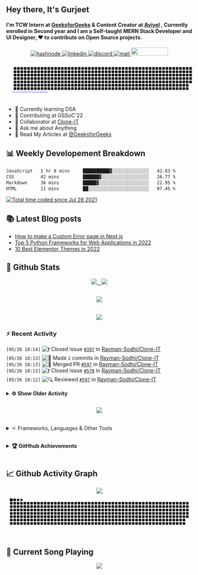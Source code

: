 ## Hey there, It's Gurjeet
#### I'm TCW Intern at [GeeksforGeeks](https://www.geeksforgeeks.org/) & Content Creator at [Aviyel](https://aviyel.com/discussions) , Currently enrolled in Second year and I am a Self-taught MERN Stack Developer and UI Designer, ❤️ to contribute on Open Source projects. 

<p align="center">
    <a href="https://gurjeet.hashnode.dev/" target="_blank">
    <img src="https://img.shields.io/badge/@gurjeetsingh-5C87FE?style=for-the-badge&logo=hashnode&logoColor=white" width="130" height="22" alt="hashnode">
    <a href="https://www.linkedin.com/in/gurjeet-singh-virdee-25a476199/" target="_blank">
    <img src="https://img.shields.io/badge/Gurjeet%20Singh%20Virdee-1976D2?style=for-the-badge&logo=linkedin&logoColor=white" width="150" height="22" alt="linkedin">
    <a href="https://discordapp.com/users/916597112882495510" target="_blank">
    <img src="https://img.shields.io/badge/@Guri-5865F2?style=for-the-badge&logo=discord&logoColor=white" width="80" height="22" alt="discord">
    <a href="https://leetcode.com/gurjeetsinghvirdee/" target="_blank">
    <img src="https://img.shields.io/badge/@gurjeetsinghvirdee-FFA116?style=for-the-badge&logo=leetcode&logoColor=white" width="150" height="22" alt="mail">
    <a href = "mailto: gurjeetsinghvirdee@gmail.com" target="_blank"><img src="https://img.shields.io/badge/Say, Hello-D74E43?style=for-the-badge&logo=gmail&logoColor=white" width="100" height="22"></a>
 </p>
 
<p align="center">
    <img src="https://github.com/gurjeetsinghvirdee/gurjeetsinghvirdee/blob/main/gitartwork.svg" />
</p>    
   
 
##         
        
<ul align="left">
  <li> 🏫 Currently learning DSA </li>
  <li> 💜 Contributing at GSSoC'22 </li>
  <li> 🤝 Collaborator at <a href="https://github.com/Rayman-Sodhi/Clone-IT"> Clone-IT </a></li>
  <li> 💬 Ask me about Anything </li>
  <li> 📕 Read My Articles at 
   <a href="https://auth.geeksforgeeks.org/user/gurjeetsinghvirdee/articles" target="_blank">@GeeksforGeeks</a>
 </li>
</ul>  
        
##        
  
## 📊 Weekly Developement Breakdown
  
<!--START_SECTION:waka-->

```text
JavaScript   1 hr 8 mins     ██████████▓░░░░░░░░░░░░░░   42.83 %
CSS          42 mins         ██████▓░░░░░░░░░░░░░░░░░░   26.77 %
Markdown     36 mins         █████▓░░░░░░░░░░░░░░░░░░░   22.95 %
HTML         11 mins         ██░░░░░░░░░░░░░░░░░░░░░░░   07.45 %
```

<!--END_SECTION:waka--> 

<a href="https://wakatime.com/@ff7098eb-56b3-4619-bbbb-86aad0fce365"><img src="https://wakatime.com/badge/user/ff7098eb-56b3-4619-bbbb-86aad0fce365.svg?style=for-the-badge" alt="Total time coded since Jul 28 2021" /></a>
  
    
## 📚 Latest Blog posts
<!-- BLOG-POST-LIST:START -->
- [How to make a Custom Error page in Next.js](https://gurjeet.hashnode.dev/how-to-make-a-custom-error-page-in-nextjs)
- [Top 5 Python Frameworks for Web Applications in 2022](https://gurjeet.hashnode.dev/top-5-python-frameworks-for-web-applications-in-2022)
- [10 Best Elementor Themes in 2022](https://gurjeet.hashnode.dev/10-best-elementor-themes-in-2022)
<!-- BLOG-POST-LIST:END -->  
  
##
        
## 💫 Github Stats
        
<div align="center">
 <a href="https://github-readme-streak-stats.herokuapp.com/?user=gurjeetsinghvirdee&theme=synthwave" target="_blank">
   <img width="45%" src="https://github-readme-streak-stats.herokuapp.com/?user=gurjeetsinghvirdee&theme=synthwave" /> &nbsp;
 </a>
    
 <a href="https://github-readme-stats.vercel.app/api?username=gurjeetsinghvirdee&show_icons=true&theme=synthwave&include_all_commits=true" target="_blank">
  <img width="45%" src="https://github-readme-stats.vercel.app/api?username=gurjeetsinghvirdee&show_icons=true&theme=synthwave&include_all_commits=true" />
 </a>
</div>      
  
##
        
<div align="center">
   <a href="https://github-readme-stats.vercel.app/api/top-langs/?username=gurjeetsinghvirdee&layout=compact&hide=html&theme=synthwave" target="_blank">
       <img width="43%" src="https://github-readme-stats.vercel.app/api/top-langs/?username=gurjeetsinghvirdee&layout=compact&&theme=synthwave" />  
   </a> 
</div>   

##        
  
<p align="center">
  <img src="https://github-profile-summary-cards.vercel.app/api/cards/profile-details?username=gurjeetsinghvirdee&theme=dracula&hide_border=true" />
</p>
        
### ⚡ Recent Activity     
        
<!--START_SECTION:activity-->  
`[05/26 18:14]` <img alt="❗️" src="https://github.com/cheesits456/github-activity-readme/raw/master/icons/issue.png" align="top" height="18"> Closed issue [`#397`](https://github.com//Rayman-Sodhi/Clone-IT/issues/397 'Bumble Website Clone') in [Rayman-Sodhi/Clone-IT](https://github.com/Rayman-Sodhi/Clone-IT)  
`[05/26 18:13]` <img alt="📝" src="https://github.com/cheesits456/github-activity-readme/raw/master/icons/commit.png" align="top" height="18"> Made `2` commits in [Rayman-Sodhi/Clone-IT](https://github.com/Rayman-Sodhi/Clone-IT)  
`[05/26 18:13]` <img alt="🎉" src="https://github.com/cheesits456/github-activity-readme/raw/master/icons/merge.png" align="top" height="18"> Merged PR [`#597`](https://github.com//Rayman-Sodhi/Clone-IT/pull/597 'TinDog website added') in [Rayman-Sodhi/Clone-IT](https://github.com/Rayman-Sodhi/Clone-IT)  
`[05/26 18:13]` <img alt="❗️" src="https://github.com/cheesits456/github-activity-readme/raw/master/icons/issue.png" align="top" height="18"> Closed issue [`#578`](https://github.com//Rayman-Sodhi/Clone-IT/issues/578 'TinDog (Tinder for Dogs)') in [Rayman-Sodhi/Clone-IT](https://github.com/Rayman-Sodhi/Clone-IT)  
`[05/26 18:12]` <img alt="🔍" src="https://github.com/cheesits456/github-activity-readme/raw/master/icons/review.png" align="top" height="18"> Reviewed [`#597`](https://github.com//Rayman-Sodhi/Clone-IT/pull/597 'TinDog website added') in [Rayman-Sodhi/Clone-IT](https://github.com/Rayman-Sodhi/Clone-IT)  

<details><summary><b> ⚙️ Show Older Activity</b></summary>

`[05/26 17:43]` <img alt="🗣" src="https://github.com/cheesits456/github-activity-readme/raw/master/icons/comment.png" align="top" height="18"> Commented on [`#968`](https://github.com//khushi-purwar/WebDev-ProjectKart/issues/968 'Bing Website Clone') in [khushi-purwar/WebDev-ProjectKart](https://github.com/khushi-purwar/WebDev-ProjectKart)  
`[05/26 17:43]` <img alt="🗣" src="https://github.com/cheesits456/github-activity-readme/raw/master/icons/comment.png" align="top" height="18"> Commented on [`#968`](https://github.com//khushi-purwar/WebDev-ProjectKart/issues/968 'Bing Website Clone') in [khushi-purwar/WebDev-ProjectKart](https://github.com/khushi-purwar/WebDev-ProjectKart)  
`[05/26 17:32]` <img alt="🗣" src="https://github.com/cheesits456/github-activity-readme/raw/master/icons/comment.png" align="top" height="18"> Commented on [`#968`](https://github.com//khushi-purwar/WebDev-ProjectKart/issues/968 'Bing Website Clone') in [khushi-purwar/WebDev-ProjectKart](https://github.com/khushi-purwar/WebDev-ProjectKart)  
`[05/26 17:32]` <img alt="📝" src="https://github.com/cheesits456/github-activity-readme/raw/master/icons/commit.png" align="top" height="18"> Made `3` commits in [Rayman-Sodhi/Clone-IT](https://github.com/Rayman-Sodhi/Clone-IT)  
`[05/26 17:32]` <img alt="🎉" src="https://github.com/cheesits456/github-activity-readme/raw/master/icons/merge.png" align="top" height="18"> Merged PR [`#594`](https://github.com//Rayman-Sodhi/Clone-IT/pull/594 'added Coursera Responsive  Code') in [Rayman-Sodhi/Clone-IT](https://github.com/Rayman-Sodhi/Clone-IT)  
`[05/26 17:32]` <img alt="❗️" src="https://github.com/cheesits456/github-activity-readme/raw/master/icons/issue.png" align="top" height="18"> Closed issue [`#593`](https://github.com//Rayman-Sodhi/Clone-IT/issues/593 'Coursera Website Clone ') in [Rayman-Sodhi/Clone-IT](https://github.com/Rayman-Sodhi/Clone-IT)  
`[05/26 17:31]` <img alt="🔍" src="https://github.com/cheesits456/github-activity-readme/raw/master/icons/review.png" align="top" height="18"> Reviewed [`#594`](https://github.com//Rayman-Sodhi/Clone-IT/pull/594 'added Coursera Responsive  Code') in [Rayman-Sodhi/Clone-IT](https://github.com/Rayman-Sodhi/Clone-IT)  
`[05/26 15:59]` <img alt="🔍" src="https://github.com/cheesits456/github-activity-readme/raw/master/icons/review.png" align="top" height="18"> Reviewed [`#581`](https://github.com//Rayman-Sodhi/Clone-IT/pull/581 'Added Docker Clone') in [Rayman-Sodhi/Clone-IT](https://github.com/Rayman-Sodhi/Clone-IT)  
`[05/26 15:45]` <img alt="🎉" src="https://github.com/cheesits456/github-activity-readme/raw/master/icons/merge.png" align="top" height="18"> Merged PR [`#584`](https://github.com//Rayman-Sodhi/Clone-IT/pull/584 'Added WorkFlowy Clone') in [Rayman-Sodhi/Clone-IT](https://github.com/Rayman-Sodhi/Clone-IT)  
`[05/26 15:45]` <img alt="📝" src="https://github.com/cheesits456/github-activity-readme/raw/master/icons/commit.png" align="top" height="18"> Made `3` commits in [Rayman-Sodhi/Clone-IT](https://github.com/Rayman-Sodhi/Clone-IT)  
`[05/26 15:45]` <img alt="❗️" src="https://github.com/cheesits456/github-activity-readme/raw/master/icons/issue.png" align="top" height="18"> Closed issue [`#583`](https://github.com//Rayman-Sodhi/Clone-IT/issues/583 'WorkFlowy Clone') in [Rayman-Sodhi/Clone-IT](https://github.com/Rayman-Sodhi/Clone-IT)  
`[05/26 15:45]` <img alt="🔍" src="https://github.com/cheesits456/github-activity-readme/raw/master/icons/review.png" align="top" height="18"> Reviewed [`#584`](https://github.com//Rayman-Sodhi/Clone-IT/pull/584 'Added WorkFlowy Clone') in [Rayman-Sodhi/Clone-IT](https://github.com/Rayman-Sodhi/Clone-IT)  
`[05/26 15:44]` <img alt="📝" src="https://github.com/cheesits456/github-activity-readme/raw/master/icons/commit.png" align="top" height="18"> Made `3` commits in [Rayman-Sodhi/Clone-IT](https://github.com/Rayman-Sodhi/Clone-IT)  
`[05/26 15:44]` <img alt="❗️" src="https://github.com/cheesits456/github-activity-readme/raw/master/icons/issue.png" align="top" height="18"> Closed issue [`#499`](https://github.com//Rayman-Sodhi/Clone-IT/issues/499 'HashNode Clone') in [Rayman-Sodhi/Clone-IT](https://github.com/Rayman-Sodhi/Clone-IT)  
`[05/26 15:44]` <img alt="🎉" src="https://github.com/cheesits456/github-activity-readme/raw/master/icons/merge.png" align="top" height="18"> Merged PR [`#585`](https://github.com//Rayman-Sodhi/Clone-IT/pull/585 'Hash node Clone') in [Rayman-Sodhi/Clone-IT](https://github.com/Rayman-Sodhi/Clone-IT)  
`[05/26 15:44]` <img alt="🔍" src="https://github.com/cheesits456/github-activity-readme/raw/master/icons/review.png" align="top" height="18"> Reviewed [`#585`](https://github.com//Rayman-Sodhi/Clone-IT/pull/585 'Hash node Clone') in [Rayman-Sodhi/Clone-IT](https://github.com/Rayman-Sodhi/Clone-IT)  
`[05/26 15:43]` <img alt="📝" src="https://github.com/cheesits456/github-activity-readme/raw/master/icons/commit.png" align="top" height="18"> Made `3` commits in [Rayman-Sodhi/Clone-IT](https://github.com/Rayman-Sodhi/Clone-IT)  
`[05/26 15:43]` <img alt="🎉" src="https://github.com/cheesits456/github-activity-readme/raw/master/icons/merge.png" align="top" height="18"> Merged PR [`#587`](https://github.com//Rayman-Sodhi/Clone-IT/pull/587 'Bumble Clone') in [Rayman-Sodhi/Clone-IT](https://github.com/Rayman-Sodhi/Clone-IT)  
`[05/26 15:43]` <img alt="❗️" src="https://github.com/cheesits456/github-activity-readme/raw/master/icons/issue.png" align="top" height="18"> Closed issue [`#522`](https://github.com//Rayman-Sodhi/Clone-IT/issues/522 'Bumble') in [Rayman-Sodhi/Clone-IT](https://github.com/Rayman-Sodhi/Clone-IT)  
`[05/26 15:43]` <img alt="🔍" src="https://github.com/cheesits456/github-activity-readme/raw/master/icons/review.png" align="top" height="18"> Reviewed [`#587`](https://github.com//Rayman-Sodhi/Clone-IT/pull/587 'Bumble Clone') in [Rayman-Sodhi/Clone-IT](https://github.com/Rayman-Sodhi/Clone-IT)  
`[05/26 15:42]` <img alt="❗️" src="https://github.com/cheesits456/github-activity-readme/raw/master/icons/issue.png" align="top" height="18"> Closed issue [`#586`](https://github.com//Rayman-Sodhi/Clone-IT/issues/586 'Sololearn Clone') in [Rayman-Sodhi/Clone-IT](https://github.com/Rayman-Sodhi/Clone-IT)  
`[05/26 15:42]` <img alt="📝" src="https://github.com/cheesits456/github-activity-readme/raw/master/icons/commit.png" align="top" height="18"> Made `3` commits in [Rayman-Sodhi/Clone-IT](https://github.com/Rayman-Sodhi/Clone-IT)  
`[05/26 15:42]` <img alt="🎉" src="https://github.com/cheesits456/github-activity-readme/raw/master/icons/merge.png" align="top" height="18"> Merged PR [`#589`](https://github.com//Rayman-Sodhi/Clone-IT/pull/589 'Sololearn Clone') in [Rayman-Sodhi/Clone-IT](https://github.com/Rayman-Sodhi/Clone-IT)  
`[05/26 15:42]` <img alt="🔍" src="https://github.com/cheesits456/github-activity-readme/raw/master/icons/review.png" align="top" height="18"> Reviewed [`#589`](https://github.com//Rayman-Sodhi/Clone-IT/pull/589 'Sololearn Clone') in [Rayman-Sodhi/Clone-IT](https://github.com/Rayman-Sodhi/Clone-IT)  
`[05/26 15:41]` <img alt="🔍" src="https://github.com/cheesits456/github-activity-readme/raw/master/icons/review.png" align="top" height="18"> Reviewed [`#592`](https://github.com//Rayman-Sodhi/Clone-IT/pull/592 'codechef clone') in [Rayman-Sodhi/Clone-IT](https://github.com/Rayman-Sodhi/Clone-IT)  
`[05/26 14:18]` <img alt="📝" src="https://github.com/cheesits456/github-activity-readme/raw/master/icons/commit.png" align="top" height="18"> Made `1000` commits in [gurjeetsinghvirdee/GitHubGraduation-2022](https://github.com/gurjeetsinghvirdee/GitHubGraduation-2022)  
`[05/26 08:59]` <img alt="✅" src="https://github.com/cheesits456/github-activity-readme/raw/master/icons/pr-open.png" align="top" height="18"> Opened PR [`#444`](https://github.com//TusharAMD/Runn/pull/444 'Portal game ') in [TusharAMD/Runn](https://github.com/TusharAMD/Runn)  
`[05/26 08:56]` <img alt="📂" src="https://github.com/cheesits456/github-activity-readme/raw/master/icons/create-branch.png" align="top" height="18"> Created branch [`portal`](https://github.com/gurjeetsinghvirdee/Runn/tree/portal) in [gurjeetsinghvirdee/Runn](https://github.com/gurjeetsinghvirdee/Runn)  
`[05/26 08:44]` <img alt="📝" src="https://github.com/cheesits456/github-activity-readme/raw/master/icons/commit.png" align="top" height="18"> Made `55` commits in [gurjeetsinghvirdee/Runn](https://github.com/gurjeetsinghvirdee/Runn)  
`[05/26 08:40]` <img alt="🗣" src="https://github.com/cheesits456/github-activity-readme/raw/master/icons/comment.png" align="top" height="18"> Commented on [`#443`](https://github.com//TusharAMD/Runn/issues/443 'Added quiz game') in [TusharAMD/Runn](https://github.com/TusharAMD/Runn)  
`[05/26 08:39]` <img alt="✅" src="https://github.com/cheesits456/github-activity-readme/raw/master/icons/pr-open.png" align="top" height="18"> Opened PR [`#443`](https://github.com//TusharAMD/Runn/pull/443 'Added quiz game') in [TusharAMD/Runn](https://github.com/TusharAMD/Runn)  
`[05/26 08:38]` <img alt="📂" src="https://github.com/cheesits456/github-activity-readme/raw/master/icons/create-branch.png" align="top" height="18"> Created branch [`quiz`](https://github.com/gurjeetsinghvirdee/Runn/tree/quiz) in [gurjeetsinghvirdee/Runn](https://github.com/gurjeetsinghvirdee/Runn)  
`[05/26 08:04]` <img alt="📝" src="https://github.com/cheesits456/github-activity-readme/raw/master/icons/commit.png" align="top" height="18"> Made `61` commits in [gurjeetsinghvirdee/Runn](https://github.com/gurjeetsinghvirdee/Runn)  
`[05/26 07:32]` <img alt="🗣" src="https://github.com/cheesits456/github-activity-readme/raw/master/icons/comment.png" align="top" height="18"> Commented on [`#591`](https://github.com//Rayman-Sodhi/Clone-IT/issues/591 'CODECHEF') in [Rayman-Sodhi/Clone-IT](https://github.com/Rayman-Sodhi/Clone-IT)  
`[05/26 06:40]` <img alt="📝" src="https://github.com/cheesits456/github-activity-readme/raw/master/icons/commit.png" align="top" height="18"> Made `10` commits in [Rayman-Sodhi/Clone-IT](https://github.com/Rayman-Sodhi/Clone-IT)  
`[05/26 06:40]` <img alt="🎉" src="https://github.com/cheesits456/github-activity-readme/raw/master/icons/merge.png" align="top" height="18"> Merged PR [`#569`](https://github.com//Rayman-Sodhi/Clone-IT/pull/569 'Add a Udemy Clone') in [Rayman-Sodhi/Clone-IT](https://github.com/Rayman-Sodhi/Clone-IT)  
`[05/26 06:40]` <img alt="❗️" src="https://github.com/cheesits456/github-activity-readme/raw/master/icons/issue.png" align="top" height="18"> Closed issue [`#490`](https://github.com//Rayman-Sodhi/Clone-IT/issues/490 '[New Issue]: Add a Udemy clone') in [Rayman-Sodhi/Clone-IT](https://github.com/Rayman-Sodhi/Clone-IT)  
`[05/26 06:40]` <img alt="🔍" src="https://github.com/cheesits456/github-activity-readme/raw/master/icons/review.png" align="top" height="18"> Reviewed [`#569`](https://github.com//Rayman-Sodhi/Clone-IT/pull/569 'Add a Udemy Clone') in [Rayman-Sodhi/Clone-IT](https://github.com/Rayman-Sodhi/Clone-IT)  
`[05/26 05:20]` <img alt="🗣" src="https://github.com/cheesits456/github-activity-readme/raw/master/icons/comment.png" align="top" height="18"> Commented on [`#590`](https://github.com//Rayman-Sodhi/Clone-IT/issues/590 'Twitch Clone using React') in [Rayman-Sodhi/Clone-IT](https://github.com/Rayman-Sodhi/Clone-IT)  
`[05/26 04:38]` <img alt="❗️" src="https://github.com/cheesits456/github-activity-readme/raw/master/icons/issue.png" align="top" height="18"> Closed issue [`#588`](https://github.com//Rayman-Sodhi/Clone-IT/issues/588 'Netflix Clone') in [Rayman-Sodhi/Clone-IT](https://github.com/Rayman-Sodhi/Clone-IT)  
`[05/26 04:38]` <img alt="🗣" src="https://github.com/cheesits456/github-activity-readme/raw/master/icons/comment.png" align="top" height="18"> Commented on [`#588`](https://github.com//Rayman-Sodhi/Clone-IT/issues/588 'Netflix Clone') in [Rayman-Sodhi/Clone-IT](https://github.com/Rayman-Sodhi/Clone-IT)  
`[05/25 19:02]` <img alt="🗣" src="https://github.com/cheesits456/github-activity-readme/raw/master/icons/comment.png" align="top" height="18"> Commented on [`#782`](https://github.com//Ayush7614/Bundli-Frontend/issues/782 'Meme generator app using React') in [Ayush7614/Bundli-Frontend](https://github.com/Ayush7614/Bundli-Frontend)  
`[05/25 17:42]` <img alt="❗️" src="https://github.com/cheesits456/github-activity-readme/raw/master/icons/issue.png" align="top" height="18"> Opened issue [`#404`](https://github.com//TusharAMD/Runn/issues/404 'Snake game in javascript') in [TusharAMD/Runn](https://github.com/TusharAMD/Runn)  
`[05/25 17:39]` <img alt="🗣" src="https://github.com/cheesits456/github-activity-readme/raw/master/icons/comment.png" align="top" height="18"> Commented on [`#578`](https://github.com//Rayman-Sodhi/Clone-IT/issues/578 'TinDog (Tinder for Dogs)') in [Rayman-Sodhi/Clone-IT](https://github.com/Rayman-Sodhi/Clone-IT)  
`[05/25 17:30]` <img alt="❗️" src="https://github.com/cheesits456/github-activity-readme/raw/master/icons/issue.png" align="top" height="18"> Closed issue [`#577`](https://github.com//Rayman-Sodhi/Clone-IT/issues/577 'Disney+ clone') in [Rayman-Sodhi/Clone-IT](https://github.com/Rayman-Sodhi/Clone-IT)  
`[05/25 17:30]` <img alt="🗣" src="https://github.com/cheesits456/github-activity-readme/raw/master/icons/comment.png" align="top" height="18"> Commented on [`#577`](https://github.com//Rayman-Sodhi/Clone-IT/issues/577 'Disney+ clone') in [Rayman-Sodhi/Clone-IT](https://github.com/Rayman-Sodhi/Clone-IT)  
`[05/25 17:28]` <img alt="🔍" src="https://github.com/cheesits456/github-activity-readme/raw/master/icons/review.png" align="top" height="18"> Reviewed [`#569`](https://github.com//Rayman-Sodhi/Clone-IT/pull/569 'Add a Udemy Clone') in [Rayman-Sodhi/Clone-IT](https://github.com/Rayman-Sodhi/Clone-IT)  
`[05/25 17:28]` <img alt="📝" src="https://github.com/cheesits456/github-activity-readme/raw/master/icons/commit.png" align="top" height="18"> Made `3` commits in [Rayman-Sodhi/Clone-IT](https://github.com/Rayman-Sodhi/Clone-IT)  
`[05/25 17:28]` <img alt="🎉" src="https://github.com/cheesits456/github-activity-readme/raw/master/icons/merge.png" align="top" height="18"> Merged PR [`#568`](https://github.com//Rayman-Sodhi/Clone-IT/pull/568 'Added Trello Clone') in [Rayman-Sodhi/Clone-IT](https://github.com/Rayman-Sodhi/Clone-IT)  
`[05/25 17:28]` <img alt="❗️" src="https://github.com/cheesits456/github-activity-readme/raw/master/icons/issue.png" align="top" height="18"> Closed issue [`#567`](https://github.com//Rayman-Sodhi/Clone-IT/issues/567 'Trello Clone') in [Rayman-Sodhi/Clone-IT](https://github.com/Rayman-Sodhi/Clone-IT)  
`[05/25 17:27]` <img alt="🔍" src="https://github.com/cheesits456/github-activity-readme/raw/master/icons/review.png" align="top" height="18"> Reviewed [`#568`](https://github.com//Rayman-Sodhi/Clone-IT/pull/568 'Added Trello Clone') in [Rayman-Sodhi/Clone-IT](https://github.com/Rayman-Sodhi/Clone-IT)  
`[05/25 17:26]` <img alt="📝" src="https://github.com/cheesits456/github-activity-readme/raw/master/icons/commit.png" align="top" height="18"> Made `2` commits in [Rayman-Sodhi/Clone-IT](https://github.com/Rayman-Sodhi/Clone-IT)  
`[05/25 17:26]` <img alt="🎉" src="https://github.com/cheesits456/github-activity-readme/raw/master/icons/merge.png" align="top" height="18"> Merged PR [`#574`](https://github.com//Rayman-Sodhi/Clone-IT/pull/574 'youtube clone') in [Rayman-Sodhi/Clone-IT](https://github.com/Rayman-Sodhi/Clone-IT)  
`[05/25 17:26]` <img alt="🔍" src="https://github.com/cheesits456/github-activity-readme/raw/master/icons/review.png" align="top" height="18"> Reviewed [`#574`](https://github.com//Rayman-Sodhi/Clone-IT/pull/574 'youtube clone') in [Rayman-Sodhi/Clone-IT](https://github.com/Rayman-Sodhi/Clone-IT)  
`[05/25 13:52]` <img alt="❗️" src="https://github.com/cheesits456/github-activity-readme/raw/master/icons/issue.png" align="top" height="18"> Closed issue [`#575`](https://github.com//Rayman-Sodhi/Clone-IT/issues/575 'Mercedes Website Clone ') in [Rayman-Sodhi/Clone-IT](https://github.com/Rayman-Sodhi/Clone-IT)  
`[05/25 13:52]` <img alt="📝" src="https://github.com/cheesits456/github-activity-readme/raw/master/icons/commit.png" align="top" height="18"> Made `3` commits in [Rayman-Sodhi/Clone-IT](https://github.com/Rayman-Sodhi/Clone-IT)  
`[05/25 13:52]` <img alt="🎉" src="https://github.com/cheesits456/github-activity-readme/raw/master/icons/merge.png" align="top" height="18"> Merged PR [`#576`](https://github.com//Rayman-Sodhi/Clone-IT/pull/576 'added mercedes Clone') in [Rayman-Sodhi/Clone-IT](https://github.com/Rayman-Sodhi/Clone-IT)  
`[05/25 13:51]` <img alt="🔍" src="https://github.com/cheesits456/github-activity-readme/raw/master/icons/review.png" align="top" height="18"> Reviewed [`#576`](https://github.com//Rayman-Sodhi/Clone-IT/pull/576 'added mercedes Clone') in [Rayman-Sodhi/Clone-IT](https://github.com/Rayman-Sodhi/Clone-IT)  
`[05/25 07:33]` <img alt="🗣" src="https://github.com/cheesits456/github-activity-readme/raw/master/icons/comment.png" align="top" height="18"> Commented on [`#573`](https://github.com//Rayman-Sodhi/Clone-IT/issues/573 'youtube clone') in [Rayman-Sodhi/Clone-IT](https://github.com/Rayman-Sodhi/Clone-IT)  
`[05/24 14:05]` <img alt="🗣" src="https://github.com/cheesits456/github-activity-readme/raw/master/icons/comment.png" align="top" height="18"> Commented on [`#553`](https://github.com//Rayman-Sodhi/Clone-IT/issues/553 'AMAZON-CLONE') in [Rayman-Sodhi/Clone-IT](https://github.com/Rayman-Sodhi/Clone-IT)  
`[05/24 12:38]` <img alt="📝" src="https://github.com/cheesits456/github-activity-readme/raw/master/icons/commit.png" align="top" height="18"> Made `4` commits in [Rayman-Sodhi/Clone-IT](https://github.com/Rayman-Sodhi/Clone-IT)  
`[05/24 12:38]` <img alt="❗️" src="https://github.com/cheesits456/github-activity-readme/raw/master/icons/issue.png" align="top" height="18"> Closed issue [`#401`](https://github.com//Rayman-Sodhi/Clone-IT/issues/401 'PayPal Clone') in [Rayman-Sodhi/Clone-IT](https://github.com/Rayman-Sodhi/Clone-IT)  
`[05/24 12:38]` <img alt="🎉" src="https://github.com/cheesits456/github-activity-readme/raw/master/icons/merge.png" align="top" height="18"> Merged PR [`#571`](https://github.com//Rayman-Sodhi/Clone-IT/pull/571 'Paypal UI Clone ') in [Rayman-Sodhi/Clone-IT](https://github.com/Rayman-Sodhi/Clone-IT)  
`[05/24 12:38]` <img alt="🔍" src="https://github.com/cheesits456/github-activity-readme/raw/master/icons/review.png" align="top" height="18"> Reviewed [`#571`](https://github.com//Rayman-Sodhi/Clone-IT/pull/571 'Paypal UI Clone ') in [Rayman-Sodhi/Clone-IT](https://github.com/Rayman-Sodhi/Clone-IT)  
`[05/24 12:13]` <img alt="⭐" src="https://github.com/cheesits456/github-activity-readme/raw/master/icons/star.png" align="top" height="18"> Starred [yangshun/tech-interview-handbook](https://github.com/yangshun/tech-interview-handbook)  
`[05/24 11:56]` <img alt="🗣" src="https://github.com/cheesits456/github-activity-readme/raw/master/icons/comment.png" align="top" height="18"> Commented on [`#53`](https://github.com//TheTeamEngineer/ElectroTech/issues/53 'solves #51') in [TheTeamEngineer/ElectroTech](https://github.com/TheTeamEngineer/ElectroTech)  
`[05/24 09:57]` <img alt="🗣" src="https://github.com/cheesits456/github-activity-readme/raw/master/icons/comment.png" align="top" height="18"> Commented on [`#377`](https://github.com//TusharAMD/Runn/issues/377 'Racing game added') in [TusharAMD/Runn](https://github.com/TusharAMD/Runn)  
`[05/24 09:54]` <img alt="✅" src="https://github.com/cheesits456/github-activity-readme/raw/master/icons/pr-open.png" align="top" height="18"> Opened PR [`#377`](https://github.com//TusharAMD/Runn/pull/377 'Racing game added') in [TusharAMD/Runn](https://github.com/TusharAMD/Runn)  
`[05/24 09:53]` <img alt="🗣" src="https://github.com/cheesits456/github-activity-readme/raw/master/icons/comment.png" align="top" height="18"> Commented on [`#467`](https://github.com//Rayman-Sodhi/Clone-IT/issues/467 'PayPal Clone') in [Rayman-Sodhi/Clone-IT](https://github.com/Rayman-Sodhi/Clone-IT)  
`[05/24 09:52]` <img alt="📂" src="https://github.com/cheesits456/github-activity-readme/raw/master/icons/create-branch.png" align="top" height="18"> Created branch [`cgame`](https://github.com/gurjeetsinghvirdee/Runn/tree/cgame) in [gurjeetsinghvirdee/Runn](https://github.com/gurjeetsinghvirdee/Runn)  
`[05/24 09:46]` <img alt="❌" src="https://github.com/cheesits456/github-activity-readme/raw/master/icons/pr-close.png" align="top" height="18"> Closed PR [`#376`](https://github.com//TusharAMD/Runn/pull/376 'Car Racing game') in [TusharAMD/Runn](https://github.com/TusharAMD/Runn)  
`[05/24 09:45]` <img alt="📝" src="https://github.com/cheesits456/github-activity-readme/raw/master/icons/commit.png" align="top" height="18"> Made `4` commits in [gurjeetsinghvirdee/Runn](https://github.com/gurjeetsinghvirdee/Runn)  
`[05/24 09:40]` <img alt="✅" src="https://github.com/cheesits456/github-activity-readme/raw/master/icons/pr-open.png" align="top" height="18"> Opened PR [`#376`](https://github.com//TusharAMD/Runn/pull/376 'Car Racing game') in [TusharAMD/Runn](https://github.com/TusharAMD/Runn)  
`[05/24 09:38]` <img alt="📝" src="https://github.com/cheesits456/github-activity-readme/raw/master/icons/commit.png" align="top" height="18"> Made `2` commits in [gurjeetsinghvirdee/Runn](https://github.com/gurjeetsinghvirdee/Runn)  
`[05/24 07:48]` <img alt="📂" src="https://github.com/cheesits456/github-activity-readme/raw/master/icons/create-branch.png" align="top" height="18"> Created branch [`carrace`](https://github.com/gurjeetsinghvirdee/Runn/tree/carrace) in [gurjeetsinghvirdee/Runn](https://github.com/gurjeetsinghvirdee/Runn)  
`[05/24 04:42]` <img alt="🗣" src="https://github.com/cheesits456/github-activity-readme/raw/master/icons/comment.png" align="top" height="18"> Commented on [`#53`](https://github.com//TheTeamEngineer/ElectroTech/issues/53 'solves #51') in [TheTeamEngineer/ElectroTech](https://github.com/TheTeamEngineer/ElectroTech)  
`[05/23 21:06]` <img alt="❌" src="https://github.com/cheesits456/github-activity-readme/raw/master/icons/pr-close.png" align="top" height="18"> Closed PR [`#559`](https://github.com//Rayman-Sodhi/Clone-IT/pull/559 'Medium UI Clone') in [Rayman-Sodhi/Clone-IT](https://github.com/Rayman-Sodhi/Clone-IT)  
`[05/23 21:06]` <img alt="📝" src="https://github.com/cheesits456/github-activity-readme/raw/master/icons/commit.png" align="top" height="18"> Made `2` commits in [Rayman-Sodhi/Clone-IT](https://github.com/Rayman-Sodhi/Clone-IT)  
`[05/23 21:06]` <img alt="🎉" src="https://github.com/cheesits456/github-activity-readme/raw/master/icons/merge.png" align="top" height="18"> Merged PR [`#566`](https://github.com//Rayman-Sodhi/Clone-IT/pull/566 'Fixes 559') in [Rayman-Sodhi/Clone-IT](https://github.com/Rayman-Sodhi/Clone-IT)  
`[05/23 21:06]` <img alt="❗️" src="https://github.com/cheesits456/github-activity-readme/raw/master/icons/issue.png" align="top" height="18"> Closed issue [`#366`](https://github.com//Rayman-Sodhi/Clone-IT/issues/366 'Medium UI clone') in [Rayman-Sodhi/Clone-IT](https://github.com/Rayman-Sodhi/Clone-IT)  
`[05/23 21:06]` <img alt="🔍" src="https://github.com/cheesits456/github-activity-readme/raw/master/icons/review.png" align="top" height="18"> Reviewed [`#566`](https://github.com//Rayman-Sodhi/Clone-IT/pull/566 'Fixes 559') in [Rayman-Sodhi/Clone-IT](https://github.com/Rayman-Sodhi/Clone-IT)  
`[05/23 19:18]` <img alt="🗣" src="https://github.com/cheesits456/github-activity-readme/raw/master/icons/comment.png" align="top" height="18"> Commented on [`#1074`](https://github.com//khushi-purwar/WebDev-ProjectKart/issues/1074 'Want to add SVG generator') in [khushi-purwar/WebDev-ProjectKart](https://github.com/khushi-purwar/WebDev-ProjectKart)  
`[05/23 19:16]` <img alt="📂" src="https://github.com/cheesits456/github-activity-readme/raw/master/icons/create-branch.png" align="top" height="18"> Created branch [`paint`](https://github.com/gurjeetsinghvirdee/WebDev-ProjectKart/tree/paint) in [gurjeetsinghvirdee/WebDev-ProjectKart](https://github.com/gurjeetsinghvirdee/WebDev-ProjectKart)  
`[05/23 19:16]` <img alt="❌" src="https://github.com/cheesits456/github-activity-readme/raw/master/icons/delete.png" align="top" height="18"> Deleted `paint` from [gurjeetsinghvirdee/WebDev-ProjectKart](https://github.com/gurjeetsinghvirdee/WebDev-ProjectKart)  
`[05/23 19:13]` <img alt="❗️" src="https://github.com/cheesits456/github-activity-readme/raw/master/icons/issue.png" align="top" height="18"> Closed issue [`#562`](https://github.com//Rayman-Sodhi/Clone-IT/issues/562 'Hyundai Website Clone') in [Rayman-Sodhi/Clone-IT](https://github.com/Rayman-Sodhi/Clone-IT)  
`[05/23 19:13]` <img alt="📝" src="https://github.com/cheesits456/github-activity-readme/raw/master/icons/commit.png" align="top" height="18"> Made `3` commits in [Rayman-Sodhi/Clone-IT](https://github.com/Rayman-Sodhi/Clone-IT)  
`[05/23 19:13]` <img alt="🎉" src="https://github.com/cheesits456/github-activity-readme/raw/master/icons/merge.png" align="top" height="18"> Merged PR [`#565`](https://github.com//Rayman-Sodhi/Clone-IT/pull/565 'Hyundai Website Clone ') in [Rayman-Sodhi/Clone-IT](https://github.com/Rayman-Sodhi/Clone-IT)  
`[05/23 19:13]` <img alt="🔍" src="https://github.com/cheesits456/github-activity-readme/raw/master/icons/review.png" align="top" height="18"> Reviewed [`#565`](https://github.com//Rayman-Sodhi/Clone-IT/pull/565 'Hyundai Website Clone ') in [Rayman-Sodhi/Clone-IT](https://github.com/Rayman-Sodhi/Clone-IT)  
`[05/23 19:12]` <img alt="🗣" src="https://github.com/cheesits456/github-activity-readme/raw/master/icons/comment.png" align="top" height="18"> Commented on [`#1074`](https://github.com//khushi-purwar/WebDev-ProjectKart/issues/1074 'Want to add SVG generator') in [khushi-purwar/WebDev-ProjectKart](https://github.com/khushi-purwar/WebDev-ProjectKart)  
`[05/23 18:12]` <img alt="📝" src="https://github.com/cheesits456/github-activity-readme/raw/master/icons/commit.png" align="top" height="18"> Made `1` commit in [gurjeetsinghvirdee/gurjeetsinghvirdee](https://github.com/gurjeetsinghvirdee/gurjeetsinghvirdee)  
`[05/23 18:11]` <img alt="❗️" src="https://github.com/cheesits456/github-activity-readme/raw/master/icons/issue.png" align="top" height="18"> Closed issue [`#602`](https://github.com//khushi-purwar/WebDev-ProjectKart/issues/602 'Adding a Tic Tac Toe Game') in [khushi-purwar/WebDev-ProjectKart](https://github.com/khushi-purwar/WebDev-ProjectKart)  
`[05/23 18:10]` <img alt="🗣" src="https://github.com/cheesits456/github-activity-readme/raw/master/icons/comment.png" align="top" height="18"> Commented on [`#446`](https://github.com//khushi-purwar/WebDev-ProjectKart/issues/446 'Add animated flip card using reactjs') in [khushi-purwar/WebDev-ProjectKart](https://github.com/khushi-purwar/WebDev-ProjectKart)  
`[05/23 18:10]` <img alt="❗️" src="https://github.com/cheesits456/github-activity-readme/raw/master/icons/issue.png" align="top" height="18"> Closed issue [`#919`](https://github.com//khushi-purwar/WebDev-ProjectKart/issues/919 'Plagiarism Detection') in [khushi-purwar/WebDev-ProjectKart](https://github.com/khushi-purwar/WebDev-ProjectKart)  
`[05/23 18:09]` <img alt="❗️" src="https://github.com/cheesits456/github-activity-readme/raw/master/icons/issue.png" align="top" height="18"> Closed issue [`#942`](https://github.com//khushi-purwar/WebDev-ProjectKart/issues/942 'Unilever Website Clone') in [khushi-purwar/WebDev-ProjectKart](https://github.com/khushi-purwar/WebDev-ProjectKart)  
`[05/23 18:04]` <img alt="🗣" src="https://github.com/cheesits456/github-activity-readme/raw/master/icons/comment.png" align="top" height="18"> Commented on [`#373`](https://github.com//TusharAMD/Runn/issues/373 'Portal Game') in [TusharAMD/Runn](https://github.com/TusharAMD/Runn)  
`[05/23 18:03]` <img alt="❗️" src="https://github.com/cheesits456/github-activity-readme/raw/master/icons/issue.png" align="top" height="18"> Opened issue [`#373`](https://github.com//TusharAMD/Runn/issues/373 'Portal Game') in [TusharAMD/Runn](https://github.com/TusharAMD/Runn)  
`[05/23 17:57]` <img alt="📝" src="https://github.com/cheesits456/github-activity-readme/raw/master/icons/commit.png" align="top" height="18"> Made `264` commits in [gurjeetsinghvirdee/Runn](https://github.com/gurjeetsinghvirdee/Runn)  
`[05/23 17:56]` <img alt="📝" src="https://github.com/cheesits456/github-activity-readme/raw/master/icons/commit.png" align="top" height="18"> Made `1` commit in [gurjeetsinghvirdee/leetcode-solution-in-js](https://github.com/gurjeetsinghvirdee/leetcode-solution-in-js)  
`[05/23 17:54]` <img alt="🗣" src="https://github.com/cheesits456/github-activity-readme/raw/master/icons/comment.png" align="top" height="18"> Commented on [`#559`](https://github.com//Rayman-Sodhi/Clone-IT/issues/559 'Medium UI Clone') in [Rayman-Sodhi/Clone-IT](https://github.com/Rayman-Sodhi/Clone-IT)  
`[05/23 17:51]` <img alt="📝" src="https://github.com/cheesits456/github-activity-readme/raw/master/icons/commit.png" align="top" height="18"> Made `12` commits in [gurjeetsinghvirdee/WebDev-ProjectKart](https://github.com/gurjeetsinghvirdee/WebDev-ProjectKart)  
`[05/23 17:50]` <img alt="📂" src="https://github.com/cheesits456/github-activity-readme/raw/master/icons/create-branch.png" align="top" height="18"> Created branch [`stackoverflow`](https://github.com/gurjeetsinghvirdee/WebDev-ProjectKart/tree/stackoverflow) in [gurjeetsinghvirdee/WebDev-ProjectKart](https://github.com/gurjeetsinghvirdee/WebDev-ProjectKart)  
`[05/23 17:30]` <img alt="📝" src="https://github.com/cheesits456/github-activity-readme/raw/master/icons/commit.png" align="top" height="18"> Made `2` commits in [Rayman-Sodhi/Clone-IT](https://github.com/Rayman-Sodhi/Clone-IT)  
`[05/23 17:30]` <img alt="🎉" src="https://github.com/cheesits456/github-activity-readme/raw/master/icons/merge.png" align="top" height="18"> Merged PR [`#564`](https://github.com//Rayman-Sodhi/Clone-IT/pull/564 'Fortnite Clone ') in [Rayman-Sodhi/Clone-IT](https://github.com/Rayman-Sodhi/Clone-IT)  
`[05/23 17:30]` <img alt="❗️" src="https://github.com/cheesits456/github-activity-readme/raw/master/icons/issue.png" align="top" height="18"> Closed issue [`#563`](https://github.com//Rayman-Sodhi/Clone-IT/issues/563 '[New Issue]: Fortnite Clone') in [Rayman-Sodhi/Clone-IT](https://github.com/Rayman-Sodhi/Clone-IT)  
`[05/23 17:29]` <img alt="🔍" src="https://github.com/cheesits456/github-activity-readme/raw/master/icons/review.png" align="top" height="18"> Reviewed [`#564`](https://github.com//Rayman-Sodhi/Clone-IT/pull/564 'Fortnite Clone ') in [Rayman-Sodhi/Clone-IT](https://github.com/Rayman-Sodhi/Clone-IT)  
`[05/23 15:45]` <img alt="🗣" src="https://github.com/cheesits456/github-activity-readme/raw/master/icons/comment.png" align="top" height="18"> Commented on [`#775`](https://github.com//Ayush7614/Bundli-Frontend/issues/775 'CS Quiz App in React & Typescript') in [Ayush7614/Bundli-Frontend](https://github.com/Ayush7614/Bundli-Frontend)  
`[05/23 15:33]` <img alt="❗️" src="https://github.com/cheesits456/github-activity-readme/raw/master/icons/issue.png" align="top" height="18"> Closed issue [`#342`](https://github.com//Rayman-Sodhi/Clone-IT/issues/342 'Tumblr clone') in [Rayman-Sodhi/Clone-IT](https://github.com/Rayman-Sodhi/Clone-IT)  
`[05/23 15:32]` <img alt="❗️" src="https://github.com/cheesits456/github-activity-readme/raw/master/icons/issue.png" align="top" height="18"> Closed issue [`#516`](https://github.com//Rayman-Sodhi/Clone-IT/issues/516 '[New Issue]:  Disney+ Clone (REACT)') in [Rayman-Sodhi/Clone-IT](https://github.com/Rayman-Sodhi/Clone-IT)  
`[05/23 15:13]` <img alt="❗️" src="https://github.com/cheesits456/github-activity-readme/raw/master/icons/issue.png" align="top" height="18"> Closed issue [`#526`](https://github.com//Rayman-Sodhi/Clone-IT/issues/526 'Nike SNKRS Clone ') in [Rayman-Sodhi/Clone-IT](https://github.com/Rayman-Sodhi/Clone-IT)  
`[05/23 15:11]` <img alt="📝" src="https://github.com/cheesits456/github-activity-readme/raw/master/icons/commit.png" align="top" height="18"> Made `1` commit in [Rayman-Sodhi/Clone-IT](https://github.com/Rayman-Sodhi/Clone-IT)  
`[05/23 15:09]` <img alt="🗣" src="https://github.com/cheesits456/github-activity-readme/raw/master/icons/comment.png" align="top" height="18"> Commented on [`#553`](https://github.com//Rayman-Sodhi/Clone-IT/issues/553 'AMAZON-CLONE') in [Rayman-Sodhi/Clone-IT](https://github.com/Rayman-Sodhi/Clone-IT)  
`[05/23 15:06]` <img alt="❗️" src="https://github.com/cheesits456/github-activity-readme/raw/master/icons/issue.png" align="top" height="18"> Closed issue [`#551`](https://github.com//Rayman-Sodhi/Clone-IT/issues/551 '[New Issue]: Twitter Clone') in [Rayman-Sodhi/Clone-IT](https://github.com/Rayman-Sodhi/Clone-IT)  
`[05/23 15:06]` <img alt="📝" src="https://github.com/cheesits456/github-activity-readme/raw/master/icons/commit.png" align="top" height="18"> Made `2` commits in [Rayman-Sodhi/Clone-IT](https://github.com/Rayman-Sodhi/Clone-IT)  
`[05/23 15:06]` <img alt="🎉" src="https://github.com/cheesits456/github-activity-readme/raw/master/icons/merge.png" align="top" height="18"> Merged PR [`#556`](https://github.com//Rayman-Sodhi/Clone-IT/pull/556 'Twitter-UI-clone added') in [Rayman-Sodhi/Clone-IT](https://github.com/Rayman-Sodhi/Clone-IT)  
`[05/23 15:06]` <img alt="🔍" src="https://github.com/cheesits456/github-activity-readme/raw/master/icons/review.png" align="top" height="18"> Reviewed [`#556`](https://github.com//Rayman-Sodhi/Clone-IT/pull/556 'Twitter-UI-clone added') in [Rayman-Sodhi/Clone-IT](https://github.com/Rayman-Sodhi/Clone-IT)  
`[05/23 15:05]` <img alt="🎉" src="https://github.com/cheesits456/github-activity-readme/raw/master/icons/merge.png" align="top" height="18"> Merged PR [`#558`](https://github.com//Rayman-Sodhi/Clone-IT/pull/558 'Razer Clone ') in [Rayman-Sodhi/Clone-IT](https://github.com/Rayman-Sodhi/Clone-IT)  
`[05/23 15:05]` <img alt="📝" src="https://github.com/cheesits456/github-activity-readme/raw/master/icons/commit.png" align="top" height="18"> Made `2` commits in [Rayman-Sodhi/Clone-IT](https://github.com/Rayman-Sodhi/Clone-IT)  
`[05/23 15:05]` <img alt="❗️" src="https://github.com/cheesits456/github-activity-readme/raw/master/icons/issue.png" align="top" height="18"> Closed issue [`#557`](https://github.com//Rayman-Sodhi/Clone-IT/issues/557 '[New Issue]: Razer Clone ') in [Rayman-Sodhi/Clone-IT](https://github.com/Rayman-Sodhi/Clone-IT)  
`[05/23 15:04]` <img alt="🔍" src="https://github.com/cheesits456/github-activity-readme/raw/master/icons/review.png" align="top" height="18"> Reviewed [`#558`](https://github.com//Rayman-Sodhi/Clone-IT/pull/558 'Razer Clone ') in [Rayman-Sodhi/Clone-IT](https://github.com/Rayman-Sodhi/Clone-IT)  
`[05/23 15:03]` <img alt="🎉" src="https://github.com/cheesits456/github-activity-readme/raw/master/icons/merge.png" align="top" height="18"> Merged PR [`#560`](https://github.com//Rayman-Sodhi/Clone-IT/pull/560 'Added Evernote Clone') in [Rayman-Sodhi/Clone-IT](https://github.com/Rayman-Sodhi/Clone-IT)  
`[05/23 15:03]` <img alt="📝" src="https://github.com/cheesits456/github-activity-readme/raw/master/icons/commit.png" align="top" height="18"> Made `2` commits in [Rayman-Sodhi/Clone-IT](https://github.com/Rayman-Sodhi/Clone-IT)  
`[05/23 15:03]` <img alt="❗️" src="https://github.com/cheesits456/github-activity-readme/raw/master/icons/issue.png" align="top" height="18"> Closed issue [`#555`](https://github.com//Rayman-Sodhi/Clone-IT/issues/555 'Evernote Clone') in [Rayman-Sodhi/Clone-IT](https://github.com/Rayman-Sodhi/Clone-IT)  
`[05/23 15:02]` <img alt="🔍" src="https://github.com/cheesits456/github-activity-readme/raw/master/icons/review.png" align="top" height="18"> Reviewed [`#560`](https://github.com//Rayman-Sodhi/Clone-IT/pull/560 'Added Evernote Clone') in [Rayman-Sodhi/Clone-IT](https://github.com/Rayman-Sodhi/Clone-IT)  
`[05/23 15:02]` <img alt="🗣" src="https://github.com/cheesits456/github-activity-readme/raw/master/icons/comment.png" align="top" height="18"> Commented on [`#401`](https://github.com//Rayman-Sodhi/Clone-IT/issues/401 'PayPal Clone') in [Rayman-Sodhi/Clone-IT](https://github.com/Rayman-Sodhi/Clone-IT)  
`[05/23 14:10]` <img alt="📝" src="https://github.com/cheesits456/github-activity-readme/raw/master/icons/commit.png" align="top" height="18"> Made `2` commits in [Rayman-Sodhi/Clone-IT](https://github.com/Rayman-Sodhi/Clone-IT)  
`[05/23 14:10]` <img alt="🎉" src="https://github.com/cheesits456/github-activity-readme/raw/master/icons/merge.png" align="top" height="18"> Merged PR [`#554`](https://github.com//Rayman-Sodhi/Clone-IT/pull/554 '#Issue547 riotgames-completed') in [Rayman-Sodhi/Clone-IT](https://github.com/Rayman-Sodhi/Clone-IT)  
`[05/23 14:10]` <img alt="❗️" src="https://github.com/cheesits456/github-activity-readme/raw/master/icons/issue.png" align="top" height="18"> Closed issue [`#547`](https://github.com//Rayman-Sodhi/Clone-IT/issues/547 'Riotgames UI clone') in [Rayman-Sodhi/Clone-IT](https://github.com/Rayman-Sodhi/Clone-IT)  
`[05/23 14:10]` <img alt="🔍" src="https://github.com/cheesits456/github-activity-readme/raw/master/icons/review.png" align="top" height="18"> Reviewed [`#554`](https://github.com//Rayman-Sodhi/Clone-IT/pull/554 '#Issue547 riotgames-completed') in [Rayman-Sodhi/Clone-IT](https://github.com/Rayman-Sodhi/Clone-IT)  
`[05/23 07:30]` <img alt="❌" src="https://github.com/cheesits456/github-activity-readme/raw/master/icons/pr-close.png" align="top" height="18"> Closed PR [`#552`](https://github.com//Rayman-Sodhi/Clone-IT/pull/552 'Added SNRKS website') in [Rayman-Sodhi/Clone-IT](https://github.com/Rayman-Sodhi/Clone-IT)  
`[05/22 13:59]` <img alt="📝" src="https://github.com/cheesits456/github-activity-readme/raw/master/icons/commit.png" align="top" height="18"> Made `5` commits in [Ayush7614/Bundli-Frontend](https://github.com/Ayush7614/Bundli-Frontend)  
`[05/22 13:59]` <img alt="🎉" src="https://github.com/cheesits456/github-activity-readme/raw/master/icons/merge.png" align="top" height="18"> Merged PR [`#774`](https://github.com//Ayush7614/Bundli-Frontend/pull/774 'Qr code gen') in [Ayush7614/Bundli-Frontend](https://github.com/Ayush7614/Bundli-Frontend)  
`[05/22 13:59]` <img alt="❗️" src="https://github.com/cheesits456/github-activity-readme/raw/master/icons/issue.png" align="top" height="18"> Closed issue [`#703`](https://github.com//Ayush7614/Bundli-Frontend/issues/703 'QR code generator') in [Ayush7614/Bundli-Frontend](https://github.com/Ayush7614/Bundli-Frontend)  
`[05/22 13:59]` <img alt="🔍" src="https://github.com/cheesits456/github-activity-readme/raw/master/icons/review.png" align="top" height="18"> Reviewed [`#774`](https://github.com//Ayush7614/Bundli-Frontend/pull/774 'Qr code gen') in [Ayush7614/Bundli-Frontend](https://github.com/Ayush7614/Bundli-Frontend)  
`[05/21 19:05]` <img alt="📝" src="https://github.com/cheesits456/github-activity-readme/raw/master/icons/commit.png" align="top" height="18"> Made `2` commits in [Rayman-Sodhi/Clone-IT](https://github.com/Rayman-Sodhi/Clone-IT)  
`[05/21 19:05]` <img alt="🎉" src="https://github.com/cheesits456/github-activity-readme/raw/master/icons/merge.png" align="top" height="18"> Merged PR [`#550`](https://github.com//Rayman-Sodhi/Clone-IT/pull/550 'Rolex Clone ') in [Rayman-Sodhi/Clone-IT](https://github.com/Rayman-Sodhi/Clone-IT)  
`[05/21 19:05]` <img alt="❗️" src="https://github.com/cheesits456/github-activity-readme/raw/master/icons/issue.png" align="top" height="18"> Closed issue [`#549`](https://github.com//Rayman-Sodhi/Clone-IT/issues/549 '[New Issue]: ROLEX CLONE') in [Rayman-Sodhi/Clone-IT](https://github.com/Rayman-Sodhi/Clone-IT)  
`[05/21 19:04]` <img alt="🔍" src="https://github.com/cheesits456/github-activity-readme/raw/master/icons/review.png" align="top" height="18"> Reviewed [`#550`](https://github.com//Rayman-Sodhi/Clone-IT/pull/550 'Rolex Clone ') in [Rayman-Sodhi/Clone-IT](https://github.com/Rayman-Sodhi/Clone-IT)  
`[05/21 16:49]` <img alt="📝" src="https://github.com/cheesits456/github-activity-readme/raw/master/icons/commit.png" align="top" height="18"> Made `3` commits in [Rayman-Sodhi/Clone-IT](https://github.com/Rayman-Sodhi/Clone-IT)  
`[05/21 16:46]` <img alt="🎉" src="https://github.com/cheesits456/github-activity-readme/raw/master/icons/merge.png" align="top" height="18"> Merged PR [`#542`](https://github.com//Rayman-Sodhi/Clone-IT/pull/542 'Added  Clubhouse clone') in [Rayman-Sodhi/Clone-IT](https://github.com/Rayman-Sodhi/Clone-IT)  
`[05/21 16:46]` <img alt="❗️" src="https://github.com/cheesits456/github-activity-readme/raw/master/icons/issue.png" align="top" height="18"> Closed issue [`#541`](https://github.com//Rayman-Sodhi/Clone-IT/issues/541 'Clubhouse Clone') in [Rayman-Sodhi/Clone-IT](https://github.com/Rayman-Sodhi/Clone-IT)  
`[05/21 16:46]` <img alt="🔍" src="https://github.com/cheesits456/github-activity-readme/raw/master/icons/review.png" align="top" height="18"> Reviewed [`#542`](https://github.com//Rayman-Sodhi/Clone-IT/pull/542 'Added  Clubhouse clone') in [Rayman-Sodhi/Clone-IT](https://github.com/Rayman-Sodhi/Clone-IT)  
`[05/21 16:45]` <img alt="🎉" src="https://github.com/cheesits456/github-activity-readme/raw/master/icons/merge.png" align="top" height="18"> Merged PR [`#548`](https://github.com//Rayman-Sodhi/Clone-IT/pull/548 'Telegram WebApp Clone ') in [Rayman-Sodhi/Clone-IT](https://github.com/Rayman-Sodhi/Clone-IT)  
`[05/21 16:45]` <img alt="📝" src="https://github.com/cheesits456/github-activity-readme/raw/master/icons/commit.png" align="top" height="18"> Made `3` commits in [Rayman-Sodhi/Clone-IT](https://github.com/Rayman-Sodhi/Clone-IT)  
`[05/21 16:45]` <img alt="❗️" src="https://github.com/cheesits456/github-activity-readme/raw/master/icons/issue.png" align="top" height="18"> Closed issue [`#545`](https://github.com//Rayman-Sodhi/Clone-IT/issues/545 'Telegram WebApp Clone') in [Rayman-Sodhi/Clone-IT](https://github.com/Rayman-Sodhi/Clone-IT)  
`[05/21 16:45]` <img alt="🔍" src="https://github.com/cheesits456/github-activity-readme/raw/master/icons/review.png" align="top" height="18"> Reviewed [`#548`](https://github.com//Rayman-Sodhi/Clone-IT/pull/548 'Telegram WebApp Clone ') in [Rayman-Sodhi/Clone-IT](https://github.com/Rayman-Sodhi/Clone-IT)  
`[05/21 16:44]` <img alt="📝" src="https://github.com/cheesits456/github-activity-readme/raw/master/icons/commit.png" align="top" height="18"> Made `3` commits in [Rayman-Sodhi/Clone-IT](https://github.com/Rayman-Sodhi/Clone-IT)  
`[05/21 16:44]` <img alt="🎉" src="https://github.com/cheesits456/github-activity-readme/raw/master/icons/merge.png" align="top" height="18"> Merged PR [`#544`](https://github.com//Rayman-Sodhi/Clone-IT/pull/544 'Khadim\'s Clone created') in [Rayman-Sodhi/Clone-IT](https://github.com/Rayman-Sodhi/Clone-IT)  
`[05/21 16:44]` <img alt="❗️" src="https://github.com/cheesits456/github-activity-readme/raw/master/icons/issue.png" align="top" height="18"> Closed issue [`#543`](https://github.com//Rayman-Sodhi/Clone-IT/issues/543 'Add Khadim\'s UI Clone') in [Rayman-Sodhi/Clone-IT](https://github.com/Rayman-Sodhi/Clone-IT)  
`[05/21 16:44]` <img alt="🔍" src="https://github.com/cheesits456/github-activity-readme/raw/master/icons/review.png" align="top" height="18"> Reviewed [`#544`](https://github.com//Rayman-Sodhi/Clone-IT/pull/544 'Khadim\'s Clone created') in [Rayman-Sodhi/Clone-IT](https://github.com/Rayman-Sodhi/Clone-IT)  
`[05/21 11:52]` <img alt="🗣" src="https://github.com/cheesits456/github-activity-readme/raw/master/icons/comment.png" align="top" height="18"> Commented on [`#828`](https://github.com//swapnilsparsh/30DaysOfJavaScript/issues/828 'Implemented 15 Puzzle Game') in [swapnilsparsh/30DaysOfJavaScript](https://github.com/swapnilsparsh/30DaysOfJavaScript)  
`[05/21 08:15]` <img alt="📝" src="https://github.com/cheesits456/github-activity-readme/raw/master/icons/commit.png" align="top" height="18"> Made `1` commit in [khushi-purwar/WebDev-ProjectKart](https://github.com/khushi-purwar/WebDev-ProjectKart)  
`[05/21 07:44]` <img alt="🗣" src="https://github.com/cheesits456/github-activity-readme/raw/master/icons/comment.png" align="top" height="18"> Commented on [`#205`](https://github.com//Dezenix/frontend-html-css-js/issues/205 'Added Movie Search App') in [Dezenix/frontend-html-css-js](https://github.com/Dezenix/frontend-html-css-js)  
`[05/21 04:30]` <img alt="🗣" src="https://github.com/cheesits456/github-activity-readme/raw/master/icons/comment.png" align="top" height="18"> Commented on [`#326`](https://github.com//TusharAMD/Runn/issues/326 'Car Race Game') in [TusharAMD/Runn](https://github.com/TusharAMD/Runn)  
`[05/21 04:30]` <img alt="❗️" src="https://github.com/cheesits456/github-activity-readme/raw/master/icons/issue.png" align="top" height="18"> Opened issue [`#327`](https://github.com//TusharAMD/Runn/issues/327 'Maths Quiz game ') in [TusharAMD/Runn](https://github.com/TusharAMD/Runn)  
`[05/21 04:25]` <img alt="❗️" src="https://github.com/cheesits456/github-activity-readme/raw/master/icons/issue.png" align="top" height="18"> Opened issue [`#326`](https://github.com//TusharAMD/Runn/issues/326 'Car Race Game') in [TusharAMD/Runn](https://github.com/TusharAMD/Runn)  
`[05/21 04:13]` <img alt="🗣" src="https://github.com/cheesits456/github-activity-readme/raw/master/icons/comment.png" align="top" height="18"> Commented on [`#318`](https://github.com//TusharAMD/Runn/issues/318 'Game added Pong') in [TusharAMD/Runn](https://github.com/TusharAMD/Runn)  
`[05/20 17:59]` <img alt="❗️" src="https://github.com/cheesits456/github-activity-readme/raw/master/icons/issue.png" align="top" height="18"> Closed issue [`#537`](https://github.com//Rayman-Sodhi/Clone-IT/issues/537 '[New Issue]: FashionTV Clone') in [Rayman-Sodhi/Clone-IT](https://github.com/Rayman-Sodhi/Clone-IT)  
`[05/20 17:58]` <img alt="❗️" src="https://github.com/cheesits456/github-activity-readme/raw/master/icons/issue.png" align="top" height="18"> Closed issue [`#538`](https://github.com//Rayman-Sodhi/Clone-IT/issues/538 '[New Issue]:  iPhone 13 Commercial Website clone') in [Rayman-Sodhi/Clone-IT](https://github.com/Rayman-Sodhi/Clone-IT)  
`[05/20 17:58]` <img alt="🗣" src="https://github.com/cheesits456/github-activity-readme/raw/master/icons/comment.png" align="top" height="18"> Commented on [`#538`](https://github.com//Rayman-Sodhi/Clone-IT/issues/538 '[New Issue]:  iPhone 13 Commercial Website clone') in [Rayman-Sodhi/Clone-IT](https://github.com/Rayman-Sodhi/Clone-IT)  
`[05/20 17:57]` <img alt="📝" src="https://github.com/cheesits456/github-activity-readme/raw/master/icons/commit.png" align="top" height="18"> Made `2` commits in [Rayman-Sodhi/Clone-IT](https://github.com/Rayman-Sodhi/Clone-IT)  
`[05/20 17:57]` <img alt="🎉" src="https://github.com/cheesits456/github-activity-readme/raw/master/icons/merge.png" align="top" height="18"> Merged PR [`#539`](https://github.com//Rayman-Sodhi/Clone-IT/pull/539 'FashionTV+') in [Rayman-Sodhi/Clone-IT](https://github.com/Rayman-Sodhi/Clone-IT)  
`[05/20 17:57]` <img alt="🔍" src="https://github.com/cheesits456/github-activity-readme/raw/master/icons/review.png" align="top" height="18"> Reviewed [`#539`](https://github.com//Rayman-Sodhi/Clone-IT/pull/539 'FashionTV+') in [Rayman-Sodhi/Clone-IT](https://github.com/Rayman-Sodhi/Clone-IT)  
`[05/20 17:57]` <img alt="📝" src="https://github.com/cheesits456/github-activity-readme/raw/master/icons/commit.png" align="top" height="18"> Made `2` commits in [Rayman-Sodhi/Clone-IT](https://github.com/Rayman-Sodhi/Clone-IT)  
`[05/20 17:57]` <img alt="🎉" src="https://github.com/cheesits456/github-activity-readme/raw/master/icons/merge.png" align="top" height="18"> Merged PR [`#540`](https://github.com//Rayman-Sodhi/Clone-IT/pull/540 'iPhone 13 Commercial Website Clone ') in [Rayman-Sodhi/Clone-IT](https://github.com/Rayman-Sodhi/Clone-IT)  
`[05/20 17:56]` <img alt="🔍" src="https://github.com/cheesits456/github-activity-readme/raw/master/icons/review.png" align="top" height="18"> Reviewed [`#540`](https://github.com//Rayman-Sodhi/Clone-IT/pull/540 'iPhone 13 Commercial Website Clone ') in [Rayman-Sodhi/Clone-IT](https://github.com/Rayman-Sodhi/Clone-IT)  
`[05/20 15:49]` <img alt="🔍" src="https://github.com/cheesits456/github-activity-readme/raw/master/icons/review.png" align="top" height="18"> Reviewed [`#534`](https://github.com//Rayman-Sodhi/Clone-IT/pull/534 'Added GeekforGeeks Clone') in [Rayman-Sodhi/Clone-IT](https://github.com/Rayman-Sodhi/Clone-IT)  
`[05/20 15:47]` <img alt="📝" src="https://github.com/cheesits456/github-activity-readme/raw/master/icons/commit.png" align="top" height="18"> Made `6` commits in [Rayman-Sodhi/Clone-IT](https://github.com/Rayman-Sodhi/Clone-IT)  
`[05/20 15:47]` <img alt="❗️" src="https://github.com/cheesits456/github-activity-readme/raw/master/icons/issue.png" align="top" height="18"> Closed issue [`#530`](https://github.com//Rayman-Sodhi/Clone-IT/issues/530 'Updates on the ZARA Clone ') in [Rayman-Sodhi/Clone-IT](https://github.com/Rayman-Sodhi/Clone-IT)  
`[05/20 15:47]` <img alt="🎉" src="https://github.com/cheesits456/github-activity-readme/raw/master/icons/merge.png" align="top" height="18"> Merged PR [`#532`](https://github.com//Rayman-Sodhi/Clone-IT/pull/532 'Updates on ZARA\'s new website') in [Rayman-Sodhi/Clone-IT](https://github.com/Rayman-Sodhi/Clone-IT)  
`[05/20 15:47]` <img alt="🔍" src="https://github.com/cheesits456/github-activity-readme/raw/master/icons/review.png" align="top" height="18"> Reviewed [`#532`](https://github.com//Rayman-Sodhi/Clone-IT/pull/532 'Updates on ZARA\'s new website') in [Rayman-Sodhi/Clone-IT](https://github.com/Rayman-Sodhi/Clone-IT)  
`[05/20 15:46]` <img alt="📝" src="https://github.com/cheesits456/github-activity-readme/raw/master/icons/commit.png" align="top" height="18"> Made `5` commits in [Rayman-Sodhi/Clone-IT](https://github.com/Rayman-Sodhi/Clone-IT)  
`[05/20 15:46]` <img alt="🎉" src="https://github.com/cheesits456/github-activity-readme/raw/master/icons/merge.png" align="top" height="18"> Merged PR [`#536`](https://github.com//Rayman-Sodhi/Clone-IT/pull/536 'Sketchers UI Clone created') in [Rayman-Sodhi/Clone-IT](https://github.com/Rayman-Sodhi/Clone-IT)  
`[05/20 15:46]` <img alt="❗️" src="https://github.com/cheesits456/github-activity-readme/raw/master/icons/issue.png" align="top" height="18"> Closed issue [`#517`](https://github.com//Rayman-Sodhi/Clone-IT/issues/517 'Create Sketchers UI Clone') in [Rayman-Sodhi/Clone-IT](https://github.com/Rayman-Sodhi/Clone-IT)  
`[05/20 15:46]` <img alt="🔍" src="https://github.com/cheesits456/github-activity-readme/raw/master/icons/review.png" align="top" height="18"> Reviewed [`#536`](https://github.com//Rayman-Sodhi/Clone-IT/pull/536 'Sketchers UI Clone created') in [Rayman-Sodhi/Clone-IT](https://github.com/Rayman-Sodhi/Clone-IT)  
`[05/20 13:32]` <img alt="🗣" src="https://github.com/cheesits456/github-activity-readme/raw/master/icons/comment.png" align="top" height="18"> Commented on [`#1587`](https://github.com//khushi-purwar/WebDev-ProjectKart/issues/1587 'Wordtype') in [khushi-purwar/WebDev-ProjectKart](https://github.com/khushi-purwar/WebDev-ProjectKart)  
`[05/20 13:29]` <img alt="🗣" src="https://github.com/cheesits456/github-activity-readme/raw/master/icons/comment.png" align="top" height="18"> Commented on [`#1508`](https://github.com//khushi-purwar/WebDev-ProjectKart/issues/1508 'Whiteboard') in [khushi-purwar/WebDev-ProjectKart](https://github.com/khushi-purwar/WebDev-ProjectKart)  
`[05/20 13:26]` <img alt="🗣" src="https://github.com/cheesits456/github-activity-readme/raw/master/icons/comment.png" align="top" height="18"> Commented on [`#1356`](https://github.com//khushi-purwar/WebDev-ProjectKart/issues/1356 'Add to cart') in [khushi-purwar/WebDev-ProjectKart](https://github.com/khushi-purwar/WebDev-ProjectKart)  
`[05/20 13:23]` <img alt="🗣" src="https://github.com/cheesits456/github-activity-readme/raw/master/icons/comment.png" align="top" height="18"> Commented on [`#1660`](https://github.com//khushi-purwar/WebDev-ProjectKart/issues/1660 'Degree align The House  (added Readme)') in [khushi-purwar/WebDev-ProjectKart](https://github.com/khushi-purwar/WebDev-ProjectKart)  
`[05/19 15:20]` <img alt="📝" src="https://github.com/cheesits456/github-activity-readme/raw/master/icons/commit.png" align="top" height="18"> Made `8` commits in [gurjeetsinghvirdee/leetcode-solution-in-js](https://github.com/gurjeetsinghvirdee/leetcode-solution-in-js)  
`[05/19 11:41]` <img alt="📝" src="https://github.com/cheesits456/github-activity-readme/raw/master/icons/commit.png" align="top" height="18"> Made `153` commits in [gurjeetsinghvirdee/WebDev-ProjectKart](https://github.com/gurjeetsinghvirdee/WebDev-ProjectKart)  
`[05/19 11:29]` <img alt="🗣" src="https://github.com/cheesits456/github-activity-readme/raw/master/icons/comment.png" align="top" height="18"> Commented on [`#122`](https://github.com//TusharAMD/Runn/issues/122 'Added Pong') in [TusharAMD/Runn](https://github.com/TusharAMD/Runn)  
`[05/19 11:13]` <img alt="🗣" src="https://github.com/cheesits456/github-activity-readme/raw/master/icons/comment.png" align="top" height="18"> Commented on [`#220`](https://github.com//TusharAMD/Runn/issues/220 'Game added GhostBusters') in [TusharAMD/Runn](https://github.com/TusharAMD/Runn)  
`[05/19 11:12]` <img alt="🗣" src="https://github.com/cheesits456/github-activity-readme/raw/master/icons/comment.png" align="top" height="18"> Commented on [`#155`](https://github.com//TusharAMD/Runn/issues/155 'Game added AeroBlasters') in [TusharAMD/Runn](https://github.com/TusharAMD/Runn)  
`[05/19 11:11]` <img alt="🗣" src="https://github.com/cheesits456/github-activity-readme/raw/master/icons/comment.png" align="top" height="18"> Commented on [`#137`](https://github.com//TusharAMD/Runn/issues/137 'Memory Puzzle Game added') in [TusharAMD/Runn](https://github.com/TusharAMD/Runn)  
`[05/19 11:11]` <img alt="🗣" src="https://github.com/cheesits456/github-activity-readme/raw/master/icons/comment.png" align="top" height="18"> Commented on [`#136`](https://github.com//TusharAMD/Runn/issues/136 'Mine Sweeper Game added') in [TusharAMD/Runn](https://github.com/TusharAMD/Runn)  
`[05/19 11:10]` <img alt="🗣" src="https://github.com/cheesits456/github-activity-readme/raw/master/icons/comment.png" align="top" height="18"> Commented on [`#112`](https://github.com//TusharAMD/Runn/issues/112 'Gesture Control added for Bounce') in [TusharAMD/Runn](https://github.com/TusharAMD/Runn)  
`[05/19 11:06]` <img alt="🗣" src="https://github.com/cheesits456/github-activity-readme/raw/master/icons/comment.png" align="top" height="18"> Commented on [`#111`](https://github.com//TusharAMD/Runn/issues/111 'Gesture Control added') in [TusharAMD/Runn](https://github.com/TusharAMD/Runn)  
`[05/19 11:06]` <img alt="🗣" src="https://github.com/cheesits456/github-activity-readme/raw/master/icons/comment.png" align="top" height="18"> Commented on [`#105`](https://github.com//TusharAMD/Runn/issues/105 'Bounce Game added') in [TusharAMD/Runn](https://github.com/TusharAMD/Runn)  
`[05/19 11:05]` <img alt="🗣" src="https://github.com/cheesits456/github-activity-readme/raw/master/icons/comment.png" align="top" height="18"> Commented on [`#104`](https://github.com//TusharAMD/Runn/issues/104 'Tetris Game added') in [TusharAMD/Runn](https://github.com/TusharAMD/Runn)  
`[05/19 11:04]` <img alt="🗣" src="https://github.com/cheesits456/github-activity-readme/raw/master/icons/comment.png" align="top" height="18"> Commented on [`#80`](https://github.com//TusharAMD/Runn/issues/80 'Piano TilesGesture Control added') in [TusharAMD/Runn](https://github.com/TusharAMD/Runn)  
`[05/19 11:04]` <img alt="🗣" src="https://github.com/cheesits456/github-activity-readme/raw/master/icons/comment.png" align="top" height="18"> Commented on [`#69`](https://github.com//TusharAMD/Runn/issues/69 'Gesture Control for Battle City added') in [TusharAMD/Runn](https://github.com/TusharAMD/Runn)  
`[05/19 11:03]` <img alt="🗣" src="https://github.com/cheesits456/github-activity-readme/raw/master/icons/comment.png" align="top" height="18"> Commented on [`#59`](https://github.com//TusharAMD/Runn/issues/59 'Gesture Control For Mario Added') in [TusharAMD/Runn](https://github.com/TusharAMD/Runn)  
`[05/19 11:01]` <img alt="🗣" src="https://github.com/cheesits456/github-activity-readme/raw/master/icons/comment.png" align="top" height="18"> Commented on [`#79`](https://github.com//TusharAMD/Runn/issues/79 'Piano Tiles (Game) added') in [TusharAMD/Runn](https://github.com/TusharAMD/Runn)  
`[05/19 11:00]` <img alt="🗣" src="https://github.com/cheesits456/github-activity-readme/raw/master/icons/comment.png" align="top" height="18"> Commented on [`#253`](https://github.com//TusharAMD/Runn/issues/253 'Game Complete Jungle Dash') in [TusharAMD/Runn](https://github.com/TusharAMD/Runn)  
`[05/19 09:42]` <img alt="🗣" src="https://github.com/cheesits456/github-activity-readme/raw/master/icons/comment.png" align="top" height="18"> Commented on [`#1373`](https://github.com//khushi-purwar/WebDev-ProjectKart/issues/1373 'Rocket Animation') in [khushi-purwar/WebDev-ProjectKart](https://github.com/khushi-purwar/WebDev-ProjectKart)  
`[05/19 09:41]` <img alt="🗣" src="https://github.com/cheesits456/github-activity-readme/raw/master/icons/comment.png" align="top" height="18"> Commented on [`#772`](https://github.com//swapnilsparsh/30DaysOfJavaScript/issues/772 'Bomb throw') in [swapnilsparsh/30DaysOfJavaScript](https://github.com/swapnilsparsh/30DaysOfJavaScript)  
`[05/19 09:39]` <img alt="🗣" src="https://github.com/cheesits456/github-activity-readme/raw/master/icons/comment.png" align="top" height="18"> Commented on [`#755`](https://github.com//swapnilsparsh/30DaysOfJavaScript/issues/755 'Retro Game') in [swapnilsparsh/30DaysOfJavaScript](https://github.com/swapnilsparsh/30DaysOfJavaScript)  
`[05/19 09:37]` <img alt="🗣" src="https://github.com/cheesits456/github-activity-readme/raw/master/icons/comment.png" align="top" height="18"> Commented on [`#698`](https://github.com//swapnilsparsh/30DaysOfJavaScript/issues/698 'Personal Assistant') in [swapnilsparsh/30DaysOfJavaScript](https://github.com/swapnilsparsh/30DaysOfJavaScript)  
`[05/19 09:36]` <img alt="🗣" src="https://github.com/cheesits456/github-activity-readme/raw/master/icons/comment.png" align="top" height="18"> Commented on [`#619`](https://github.com//swapnilsparsh/30DaysOfJavaScript/issues/619 'Added Thee Loading Crash Animation') in [swapnilsparsh/30DaysOfJavaScript](https://github.com/swapnilsparsh/30DaysOfJavaScript)  
`[05/19 09:35]` <img alt="🗣" src="https://github.com/cheesits456/github-activity-readme/raw/master/icons/comment.png" align="top" height="18"> Commented on [`#1343`](https://github.com//khushi-purwar/WebDev-ProjectKart/issues/1343 'Music Player') in [khushi-purwar/WebDev-ProjectKart](https://github.com/khushi-purwar/WebDev-ProjectKart)  
`[05/19 09:32]` <img alt="🗣" src="https://github.com/cheesits456/github-activity-readme/raw/master/icons/comment.png" align="top" height="18"> Commented on [`#1588`](https://github.com//khushi-purwar/WebDev-ProjectKart/issues/1588 'Wikipedia') in [khushi-purwar/WebDev-ProjectKart](https://github.com/khushi-purwar/WebDev-ProjectKart)  
`[05/19 09:21]` <img alt="📝" src="https://github.com/cheesits456/github-activity-readme/raw/master/icons/commit.png" align="top" height="18"> Made `5` commits in [Rayman-Sodhi/Clone-IT](https://github.com/Rayman-Sodhi/Clone-IT)  
`[05/19 09:21]` <img alt="🎉" src="https://github.com/cheesits456/github-activity-readme/raw/master/icons/merge.png" align="top" height="18"> Merged PR [`#525`](https://github.com//Rayman-Sodhi/Clone-IT/pull/525 'ClearTax') in [Rayman-Sodhi/Clone-IT](https://github.com/Rayman-Sodhi/Clone-IT)  
`[05/19 09:21]` <img alt="❗️" src="https://github.com/cheesits456/github-activity-readme/raw/master/icons/issue.png" align="top" height="18"> Closed issue [`#524`](https://github.com//Rayman-Sodhi/Clone-IT/issues/524 'Clear Tax') in [Rayman-Sodhi/Clone-IT](https://github.com/Rayman-Sodhi/Clone-IT)  
`[05/19 09:21]` <img alt="🔍" src="https://github.com/cheesits456/github-activity-readme/raw/master/icons/review.png" align="top" height="18"> Reviewed [`#525`](https://github.com//Rayman-Sodhi/Clone-IT/pull/525 'ClearTax') in [Rayman-Sodhi/Clone-IT](https://github.com/Rayman-Sodhi/Clone-IT)  
`[05/19 09:21]` <img alt="📝" src="https://github.com/cheesits456/github-activity-readme/raw/master/icons/commit.png" align="top" height="18"> Made `3` commits in [Rayman-Sodhi/Clone-IT](https://github.com/Rayman-Sodhi/Clone-IT)  
`[05/19 09:20]` <img alt="❗️" src="https://github.com/cheesits456/github-activity-readme/raw/master/icons/issue.png" align="top" height="18"> Closed issue [`#455`](https://github.com//Rayman-Sodhi/Clone-IT/issues/455 'Tik-tok Clone') in [Rayman-Sodhi/Clone-IT](https://github.com/Rayman-Sodhi/Clone-IT)  
`[05/19 09:21]` <img alt="🎉" src="https://github.com/cheesits456/github-activity-readme/raw/master/icons/merge.png" align="top" height="18"> Merged PR [`#523`](https://github.com//Rayman-Sodhi/Clone-IT/pull/523 'tiktok') in [Rayman-Sodhi/Clone-IT](https://github.com/Rayman-Sodhi/Clone-IT)  
`[05/19 09:20]` <img alt="🔍" src="https://github.com/cheesits456/github-activity-readme/raw/master/icons/review.png" align="top" height="18"> Reviewed [`#523`](https://github.com//Rayman-Sodhi/Clone-IT/pull/523 'tiktok') in [Rayman-Sodhi/Clone-IT](https://github.com/Rayman-Sodhi/Clone-IT)  
`[05/19 09:20]` <img alt="📝" src="https://github.com/cheesits456/github-activity-readme/raw/master/icons/commit.png" align="top" height="18"> Made `2` commits in [Rayman-Sodhi/Clone-IT](https://github.com/Rayman-Sodhi/Clone-IT)  
`[05/19 09:20]` <img alt="🎉" src="https://github.com/cheesits456/github-activity-readme/raw/master/icons/merge.png" align="top" height="18"> Merged PR [`#521`](https://github.com//Rayman-Sodhi/Clone-IT/pull/521 'Google Classroom Clone') in [Rayman-Sodhi/Clone-IT](https://github.com/Rayman-Sodhi/Clone-IT)  
`[05/19 09:20]` <img alt="❗️" src="https://github.com/cheesits456/github-activity-readme/raw/master/icons/issue.png" align="top" height="18"> Closed issue [`#345`](https://github.com//Rayman-Sodhi/Clone-IT/issues/345 'Google Classroom Clone') in [Rayman-Sodhi/Clone-IT](https://github.com/Rayman-Sodhi/Clone-IT)  
`[05/19 09:19]` <img alt="🔍" src="https://github.com/cheesits456/github-activity-readme/raw/master/icons/review.png" align="top" height="18"> Reviewed [`#521`](https://github.com//Rayman-Sodhi/Clone-IT/pull/521 'Google Classroom Clone') in [Rayman-Sodhi/Clone-IT](https://github.com/Rayman-Sodhi/Clone-IT)  
`[05/19 09:18]` <img alt="📝" src="https://github.com/cheesits456/github-activity-readme/raw/master/icons/commit.png" align="top" height="18"> Made `4` commits in [Rayman-Sodhi/Clone-IT](https://github.com/Rayman-Sodhi/Clone-IT)  
`[05/19 09:18]` <img alt="❗️" src="https://github.com/cheesits456/github-activity-readme/raw/master/icons/issue.png" align="top" height="18"> Closed issue [`#519`](https://github.com//Rayman-Sodhi/Clone-IT/issues/519 'Rakuten Clone') in [Rayman-Sodhi/Clone-IT](https://github.com/Rayman-Sodhi/Clone-IT)  
`[05/19 09:18]` <img alt="🎉" src="https://github.com/cheesits456/github-activity-readme/raw/master/icons/merge.png" align="top" height="18"> Merged PR [`#520`](https://github.com//Rayman-Sodhi/Clone-IT/pull/520 'Added Rakuten Clone') in [Rayman-Sodhi/Clone-IT](https://github.com/Rayman-Sodhi/Clone-IT)  
`[05/19 09:18]` <img alt="🔍" src="https://github.com/cheesits456/github-activity-readme/raw/master/icons/review.png" align="top" height="18"> Reviewed [`#520`](https://github.com//Rayman-Sodhi/Clone-IT/pull/520 'Added Rakuten Clone') in [Rayman-Sodhi/Clone-IT](https://github.com/Rayman-Sodhi/Clone-IT)  
`[05/19 09:18]` <img alt="📝" src="https://github.com/cheesits456/github-activity-readme/raw/master/icons/commit.png" align="top" height="18"> Made `2` commits in [Rayman-Sodhi/Clone-IT](https://github.com/Rayman-Sodhi/Clone-IT)  
`[05/19 09:18]` <img alt="🎉" src="https://github.com/cheesits456/github-activity-readme/raw/master/icons/merge.png" align="top" height="18"> Merged PR [`#529`](https://github.com//Rayman-Sodhi/Clone-IT/pull/529 'Added Fila Clone') in [Rayman-Sodhi/Clone-IT](https://github.com/Rayman-Sodhi/Clone-IT)  
`[05/19 09:18]` <img alt="❗️" src="https://github.com/cheesits456/github-activity-readme/raw/master/icons/issue.png" align="top" height="18"> Closed issue [`#527`](https://github.com//Rayman-Sodhi/Clone-IT/issues/527 'Fila Clone') in [Rayman-Sodhi/Clone-IT](https://github.com/Rayman-Sodhi/Clone-IT)  
`[05/19 09:17]` <img alt="🔍" src="https://github.com/cheesits456/github-activity-readme/raw/master/icons/review.png" align="top" height="18"> Reviewed [`#529`](https://github.com//Rayman-Sodhi/Clone-IT/pull/529 'Added Fila Clone') in [Rayman-Sodhi/Clone-IT](https://github.com/Rayman-Sodhi/Clone-IT)  
`[05/19 07:45]` <img alt="📝" src="https://github.com/cheesits456/github-activity-readme/raw/master/icons/commit.png" align="top" height="18"> Made `3` commits in [gurjeetsinghvirdee/gssoc-website-new](https://github.com/gurjeetsinghvirdee/gssoc-website-new)  
`[05/18 17:07]` <img alt="📝" src="https://github.com/cheesits456/github-activity-readme/raw/master/icons/commit.png" align="top" height="18"> Made `2` commits in [Rayman-Sodhi/Clone-IT](https://github.com/Rayman-Sodhi/Clone-IT)  
`[05/18 17:07]` <img alt="🎉" src="https://github.com/cheesits456/github-activity-readme/raw/master/icons/merge.png" align="top" height="18"> Merged PR [`#514`](https://github.com//Rayman-Sodhi/Clone-IT/pull/514 'Added pricing and support page in Zerodha Clone') in [Rayman-Sodhi/Clone-IT](https://github.com/Rayman-Sodhi/Clone-IT)  
`[05/18 17:07]` <img alt="❗️" src="https://github.com/cheesits456/github-activity-readme/raw/master/icons/issue.png" align="top" height="18"> Closed issue [`#513`](https://github.com//Rayman-Sodhi/Clone-IT/issues/513 'Add Pricing and Support page in Zerodha') in [Rayman-Sodhi/Clone-IT](https://github.com/Rayman-Sodhi/Clone-IT)  
`[05/18 17:06]` <img alt="🔍" src="https://github.com/cheesits456/github-activity-readme/raw/master/icons/review.png" align="top" height="18"> Reviewed [`#514`](https://github.com//Rayman-Sodhi/Clone-IT/pull/514 'Added pricing and support page in Zerodha Clone') in [Rayman-Sodhi/Clone-IT](https://github.com/Rayman-Sodhi/Clone-IT)  
`[05/18 07:37]` <img alt="⭐" src="https://github.com/cheesits456/github-activity-readme/raw/master/icons/star.png" align="top" height="18"> Starred [StylishThemes/GitHub-Dark](https://github.com/StylishThemes/GitHub-Dark)  
`[05/17 17:48]` <img alt="🎉" src="https://github.com/cheesits456/github-activity-readme/raw/master/icons/merge.png" align="top" height="18"> Merged PR [`#508`](https://github.com//Rayman-Sodhi/Clone-IT/pull/508 'Added Tata Motors Clone') in [Rayman-Sodhi/Clone-IT](https://github.com/Rayman-Sodhi/Clone-IT)  
`[05/17 17:48]` <img alt="❗️" src="https://github.com/cheesits456/github-activity-readme/raw/master/icons/issue.png" align="top" height="18"> Closed issue [`#489`](https://github.com//Rayman-Sodhi/Clone-IT/issues/489 'Tata Motors Clone') in [Rayman-Sodhi/Clone-IT](https://github.com/Rayman-Sodhi/Clone-IT)  
`[05/17 17:48]` <img alt="📝" src="https://github.com/cheesits456/github-activity-readme/raw/master/icons/commit.png" align="top" height="18"> Made `3` commits in [Rayman-Sodhi/Clone-IT](https://github.com/Rayman-Sodhi/Clone-IT)  
`[05/17 17:48]` <img alt="🔍" src="https://github.com/cheesits456/github-activity-readme/raw/master/icons/review.png" align="top" height="18"> Reviewed [`#508`](https://github.com//Rayman-Sodhi/Clone-IT/pull/508 'Added Tata Motors Clone') in [Rayman-Sodhi/Clone-IT](https://github.com/Rayman-Sodhi/Clone-IT)  
`[05/17 17:21]` <img alt="📝" src="https://github.com/cheesits456/github-activity-readme/raw/master/icons/commit.png" align="top" height="18"> Made `3` commits in [Rayman-Sodhi/Clone-IT](https://github.com/Rayman-Sodhi/Clone-IT)  
`[05/17 17:21]` <img alt="🎉" src="https://github.com/cheesits456/github-activity-readme/raw/master/icons/merge.png" align="top" height="18"> Merged PR [`#512`](https://github.com//Rayman-Sodhi/Clone-IT/pull/512 'Adidas') in [Rayman-Sodhi/Clone-IT](https://github.com/Rayman-Sodhi/Clone-IT)  
`[05/17 16:29]` <img alt="❌" src="https://github.com/cheesits456/github-activity-readme/raw/master/icons/delete.png" align="top" height="18"> Deleted `stackoverflow` from [gurjeetsinghvirdee/WebDev-ProjectKart](https://github.com/gurjeetsinghvirdee/WebDev-ProjectKart)  

</details>
<!--END_SECTION:activity-->
 
##        
        
<p align="center">
    <img src="https://github-profile-trophy.vercel.app/?username=gurjeetsinghvirdee&theme=radical" >   
</p>       
        
##
        
<details>  
  <summary>⚛️ Frameworks, Languages & Other Tools</summary>&nbsp
  <p align="center">
    <img src="https://img.shields.io/badge/Adobe%20XD-470137?style=for-the-badge&logo=Adobe%20XD&logoColor=#FF61F6" alt="adobe xd" /> 
    <img src="https://img.shields.io/badge/Bootstrap-563D7C?style=for-the-badge&logo=bootstrap&logoColor=white" alt="bootstrap" />
    <img src="https://img.shields.io/badge/CSS3-1572B6?style=for-the-badge&logo=css3&logoColor=white" alt="css" />
    <img src="https://img.shields.io/badge/Express.js-000000?style=for-the-badge&logo=express&logoColor=white" alt="expressjs" />
    <img src="https://img.shields.io/badge/firebase-ffca28?style=for-the-badge&logo=firebase&logoColor=black" alt="firebase" />
    <img src="https://img.shields.io/badge/Git-F05032?style=for-the-badge&logo=github&logoColor=white" alt="git" />
    <img src="https://img.shields.io/badge/Github-000000?style=for-the-badge&logo=github&logoColor=white" alt="github" />
    <img src="https://img.shields.io/badge/Heroku-430098?style=for-the-badge&logo=heroku&logoColor=white" alt="heroku" />
    <img src="https://img.shields.io/badge/HTML5-E34F26?style=for-the-badge&logo=html5&logoColor=white" alt="html5" />
    <img src="https://img.shields.io/badge/IntelliJIDEA-000000.svg?style=for-the-badge&logo=intellij-idea&logoColor=white" alt="intellij idea" />
    <img src="https://img.shields.io/badge/JavaScript-F7DF1E?style=for-the-badge&logo=javascript&logoColor=black" alt="javascript" />
    <img src="https://img.shields.io/badge/json-3A3A3A?style=for-the-badge&logo=json&logoColor=fff" alt="json" />
    <img src="https://img.shields.io/badge/markdown-499bea?style=for-the-badge&logo=markdown&logoColor=white" alt="markdown" />
    <img src="https://img.shields.io/badge/Material%20UI-007FFF?style=for-the-badge&logo=mui&logoColor=white" alt="material-ui" />  
    <img src="https://img.shields.io/badge/MongoDB-4EA94B?style=for-the-badge&logo=mongodb&logoColor=white" alt="mongodb" />
    <img src="https://img.shields.io/badge/MySQL-4479A1?style=for-the-badge&logo=mysql&logoColor=white" alt="my sql" />
    <img src="https://img.shields.io/badge/netlify-30C8C9?style=for-the-badge&logo=netlify&logoColor=white" alt="netlify" />
    <img src="https://img.shields.io/badge/node.js-6DA55F?style=for-the-badge&logo=node.js&logoColor=white" alt="node" />
    <img src="https://img.shields.io/badge/npm-CB3837?style=for-the-badge&logo=npm&logoColor=white" alt="npm" />
    <img src="https://img.shields.io/badge/postman-E95723?style=for-the-badge&logo=postman&logoColor=white" alt="postman" />
    <img src="https://img.shields.io/badge/React-20232A?style=for-the-badge&logo=react&logoColor=61DAFB" alt="react" />
    <img src="https://img.shields.io/badge/React_Router-CA4245?style=for-the-badge&logo=react-router&logoColor=white" alt="react-router" />
    <img src="https://img.shields.io/badge/Redux-593D88?style=for-the-badge&logo=redux&logoColor=white" alt="redux" />
    <img src="https://img.shields.io/badge/Sass-cf649a?style=for-the-badge&logo=sass&logoColor=white" alt="Sass" />
    <img src="https://img.shields.io/badge/Typescript-3178c6?style=for-the-badge&logo=typescript&logoColor=ffffff" alt="typescript" />
    <img src="https://img.shields.io/badge/Visual_Studio_Code-0078D4?style=for-the-badge&logo=visual%20studio%20code&logoColor=white" alt="visual studio code" />
    <img src="https://img.shields.io/badge/windows-0078D6?style=for-the-badge&logo=windows&logoColor=fff" alt="windows" />
  </p>
</details>
        
##
       
<details>
<summary> <b> 🏆 GitHhub Achievements </b></summary>
<img src="https://github.com/gurjeetsinghvirdee/gurjeetsinghvirdee/blob/main/github-metrics.svg" />
</details><br>       
        
        

##

## 📈 Github Activity Graph

<p align="center">
  <img width="90%" src="https://activity-graph.herokuapp.com/graph?username=gurjeetsinghvirdee&theme=synthwave-84" />
  <img src="https://github.com/gurjeetsinghvirdee/gurjeetsinghvirdee/blob/output/github-contribution-grid-snake.svg" /> 
</p> 
        
## 🎵 Current Song Playing
        
<div align="center">
  <a href="https://spotify-github-profile.vercel.app/api/view?uid=31xcftnaufneyotbwgeuezrzheky&redirect=true" target="_blank"> 
  <img width="20%" src="https://spotify-github-profile.vercel.app/api/view?uid=31xcftnaufneyotbwgeuezrzheky&cover_image=true&theme=default&bar_color_cover=true" />
</div>            
